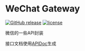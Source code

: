 # WeChat Gateway

[![GitHub release](https://img.shields.io/github/release/NeuShimmer/WeChatGateway.svg)](https://github.com/NeuShimmer/WeChatGateway/releases)
[![license](https://img.shields.io/github/license/NeuShimmer/WeChatGateway.svg)](https://github.com/NeuShimmer/WeChatGateway/blob/master/LICENSE)

微信的一些API封装

接口文档使用[APIDoc](http://apidocjs.com/)生成